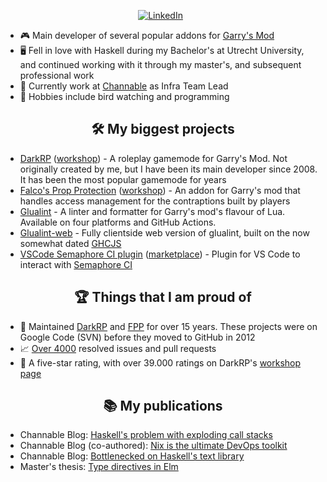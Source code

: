 <div align="center">

[![LinkedIn](https://skillicons.dev/icons?i=linkedin)](https://www.linkedin.com/in/falco-peijnenburg/) &nbsp;

</div>

* 🎮 Main developer of several popular addons for [Garry's Mod](https://store.steampowered.com/app/4000/Garrys_Mod/)
* 🖥️ Fell in love with Haskell during my Bachelor's at Utrecht University, and continued working with it through my master's, and subsequent professional work
* 📠 Currently work at [Channable](https://www.channable.com) as Infra Team Lead
* 🦜 Hobbies include bird watching and programming

<div align="center">

## 🛠️ My biggest projects

</div>

* [DarkRP](https://github.com/FPtje/DarkRP) ([workshop](https://steamcommunity.com/sharedfiles/filedetails/?id=248302805)) - A roleplay gamemode for Garry's Mod. Not originally created by me, but I have been its main developer since 2008. It has been the most popular gamemode for years
* [Falco's Prop Protection](https://github.com/FPtje/Falcos-Prop-protection) ([workshop](https://steamcommunity.com/sharedfiles/filedetails/?id=133537219)) - An addon for Garry's mod that handles access management for the contraptions built by players
* [Glualint](https://github.com/FPtje/GLuaFixer) - A linter and formatter for Garry's mod's flavour of Lua. Available on four platforms and GitHub Actions.
* [Glualint-web](https://fptje.github.io/glualint-web/) - Fully clientside web version of glualint, built on the now somewhat dated [GHCJS](https://github.com/ghcjs/ghcjs)
* [VSCode Semaphore CI plugin](https://github.com/FPtje/vscode-semaphore-ci) ([marketplace](https://marketplace.visualstudio.com/items?itemName=FPtje.semaphoreci)) - Plugin for VS Code to interact with [Semaphore CI](https://semaphoreci.com)

<div align="center">

## 🏆 Things that I am proud of

</div>

* 👴 Maintained [DarkRP](https://github.com/FPtje/DarkRP) and [FPP](https://github.com/FPtje/Falcos-Prop-protection) for over 15 years. These projects were on Google Code (SVN) before they moved to GitHub in 2012
* 📈 [Over 4000](https://github.com/issues?q=is%3Aclosed+user%3AFPtje) resolved issues and pull requests
* 🌟 A five-star rating, with over 39.000 ratings on DarkRP's [workshop page](https://steamcommunity.com/sharedfiles/filedetails/?id=248302805)

<div align="center">

## 📚 My publications

</div>

* Channable Blog: [Haskell's problem with exploding call stacks](https://www.channable.com/tech/haskell-exploding-call-stacks)
* Channable Blog (co-authored): [Nix is the ultimate DevOps toolkit](https://www.channable.com/tech/nix-is-the-ultimate-devops-toolkit)
* Channable Blog: [Bottlenecked on Haskell's text library](https://www.channable.com/tech/bottlenecked-on-haskells-text-library)
* Master's thesis: [Type directives in Elm](https://studenttheses.uu.nl/bitstream/handle/20.500.12932/22810/thesis.pdf?sequence=2)
